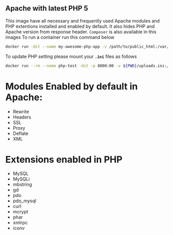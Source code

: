 Apache with latest PHP 5
-------------------------
This image have all necessary and frequently used Apache modules and PHP extentions installed and enabled by default. It also hides PHP and Apache version from response header. `Composer` is also available in this images
To run a container run this command below

```sh
docker run -dit --name my-awesome-php-app -v /path/to/public_html:/var/www/html -p 8080:80 -p 4433:443 nmrony/apache-php5
```

To update PHP setting please mount your **`.ini`** files as follows

```sh
docker run --rm --name php-test -dit -p 8000:80 -v ${PWD}/uploads.ini:/usr/local/etc/php/conf.d/uploads.ini -v $PWD/app:/var/www/html nmrony/apache-php5
```

Modules Enabled by default in Apache:
=====================================
- Rewrite
- Headers
- SSL
- Proxy
- Deflate
- XML

Extensions enabled in PHP
=========================
- MySQL
- MySQLi
- mbstring
- gd
- pdo
- pdo_mysql
- curl
- mcrypt
- phar
- xmlrpc
- iconv